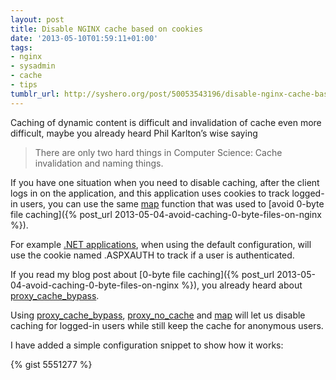 ```yaml
---
layout: post
title: Disable NGINX cache based on cookies
date: '2013-05-10T01:59:11+01:00'
tags:
- nginx
- sysadmin
- cache
- tips
tumblr_url: http://syshero.org/post/50053543196/disable-nginx-cache-based-on-cookies
---
```

Caching of dynamic content is difficult and invalidation of cache even more difficult, maybe you already heard Phil Karlton’s wise saying

> There are only two hard things in Computer Science: Cache invalidation and naming things.

If you have one situation when you need to disable caching, after the client logs in on the application, and this application uses cookies to track logged-in users, you can use the same [map](http://nginx.org/en/docs/http/ngx_http_map_module.html) function that was used to [avoid 0-byte file caching]({% post_url 2013-05-04-avoid-caching-0-byte-files-on-nginx %}).

For example [.NET applications](http://msdn.microsoft.com/en-us/library/ee920427.aspx), when using the default configuration, will use the cookie named .ASPXAUTH to track if a user is authenticated.

If you read my blog post about [0-byte file caching]({% post_url 2013-05-04-avoid-caching-0-byte-files-on-nginx %}), you already heard about [proxy_cache_bypass](http://nginx.org/en/docs/http/ngx_http_proxy_module.html#proxy_cache_bypass).

Using [proxy_cache_bypass](http://nginx.org/en/docs/http/ngx_http_proxy_module.html#proxy_cache_bypass), [proxy_no_cache](http://nginx.org/en/docs/http/ngx_http_proxy_module.html#proxy_no_cache) and [map](http://nginx.org/en/docs/http/ngx_http_map_module.html) will let us disable caching for logged-in users while still keep the cache for anonymous users.

I have added a simple configuration snippet to show how it works:

{% gist 5551277 %}
